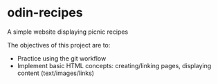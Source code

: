 # odin-recipes

A simple website displaying picnic recipes

The objectives of this project are to:
 - Practice using the git workflow
 - Implement basic HTML concepts: creating/linking pages, displaying content (text/images/links)

